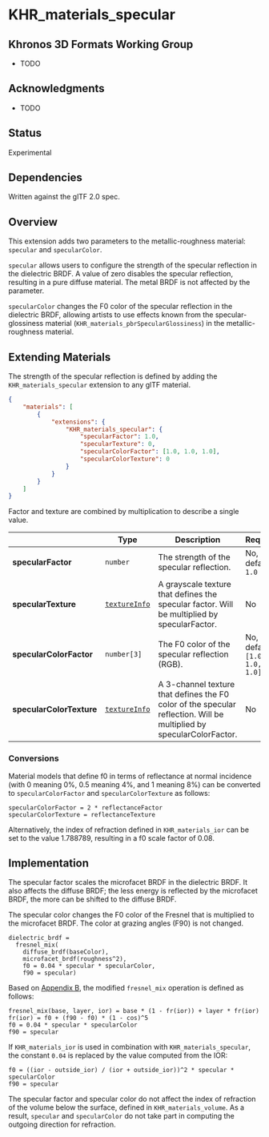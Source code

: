 # KHR\_materials\_specular

## Khronos 3D Formats Working Group

* TODO

## Acknowledgments

* TODO

## Status

Experimental

## Dependencies

Written against the glTF 2.0 spec.

## Overview

This extension adds two parameters to the metallic-roughness material: `specular` and `specularColor`.

`specular` allows users to configure the strength of the specular reflection in the dielectric BRDF. A value of zero disables the specular reflection, resulting in a pure diffuse material. The metal BRDF is not affected by the parameter.

`specularColor` changes the F0 color of the specular reflection in the dielectric BRDF, allowing artists to use effects known from the specular-glossiness material (`KHR_materials_pbrSpecularGlossiness`) in the metallic-roughness material.


## Extending Materials

The strength of the specular reflection is defined by adding the `KHR_materials_specular` extension to any glTF material.

```json
{
    "materials": [
        {
            "extensions": {
                "KHR_materials_specular": {
                    "specularFactor": 1.0,
                    "specularTexture": 0,
                    "specularColorFactor": [1.0, 1.0, 1.0],
                    "specularColorTexture": 0
                }
            }
        }
    ]
}
```

Factor and texture are combined by multiplication to describe a single value.

| |Type|Description|Required|
|-|----|-----------|--------|
| **specularFactor** | `number` | The strength of the specular reflection. | No, default: `1.0`|
| **specularTexture** | [`textureInfo`](/specification/2.0/README.md#reference-textureInfo) | A grayscale texture that defines the specular factor. Will be multiplied by specularFactor. | No |
| **specularColorFactor** | `number[3]` | The F0 color of the specular reflection (RGB). | No, default: `[1.0, 1.0, 1.0]`|
| **specularColorTexture** | [`textureInfo`](/specification/2.0/README.md#reference-textureInfo) | A 3-channel texture that defines the F0 color of the specular reflection. Will be multiplied by specularColorFactor. | No |

### Conversions

Material models that define f0 in terms of reflectance at normal incidence (with 0 meaning 0%, 0.5 meaning 4%, and 1 meaning 8%) can be converted to `specularColorFactor` and `specularColorTexture` as follows:

```
specularColorFactor = 2 * reflectanceFactor
specularColorTexture = reflectanceTexture
```

Alternatively, the index of refraction defined in `KHR_materials_ior` can be set to the value 1.788789, resulting in a f0 scale factor of 0.08.

## Implementation

The specular factor scales the microfacet BRDF in the dielectric BRDF. It also affects the diffuse BRDF; the less energy is reflected by the microfacet BRDF, the more can be shifted to the diffuse BRDF.

The specular color changes the F0 color of the Fresnel that is multiplied to the microfacet BRDF. The color at grazing angles (F90) is not changed.

```
dielectric_brdf =
  fresnel_mix(
    diffuse_brdf(baseColor),
    microfacet_brdf(roughness^2),
    f0 = 0.04 * specular * specularColor,
    f90 = specular)
```

Based on [Appendix B](/specification/2.0/README.md#appendix-b-brdf-implementation), the modified `fresnel_mix` operation is defined as follows:

```
fresnel_mix(base, layer, ior) = base * (1 - fr(ior)) + layer * fr(ior)
fr(ior) = f0 + (f90 - f0) * (1 - cos)^5
f0 = 0.04 * specular * specularColor
f90 = specular
```

If `KHR_materials_ior` is used in combination with `KHR_materials_specular`, the constant `0.04` is replaced by the value computed from the IOR:

```
f0 = ((ior - outside_ior) / (ior + outside_ior))^2 * specular * specularColor
f90 = specular
```

The specular factor and specular color do not affect the index of refraction of the volume below the surface, defined in `KHR_materials_volume`. As a result, `specular` and `specularColor` do not take part in computing the outgoing direction for refraction.
